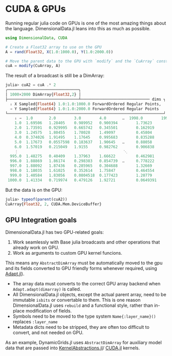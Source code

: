 # CUDA & GPUs

Running regular julia code on GPUs is one of the most amazing things
about the language. DimensionalData.jl leans into this as much as possible.

```julia
using DimensionalData, CUDA

# Create a Float32 array to use on the GPU
A = rand(Float32, X(1.0:1000.0), Y(1.0:2000.0))

# Move the parent data to the GPU with `modify` and the `CuArray` constructor:
cuA = modify(CuArray, A)
```

The result of a broadcast is still be a DimArray:

```julia
julia> cuA2 = cuA .* 2
╭───────────────────────────────╮
│ 1000×2000 DimArray{Float32,2} │
├───────────────────────────────┴────────────────────────────── dims ┐
  ↓ X Sampled{Float64} 1.0:1.0:1000.0 ForwardOrdered Regular Points,
  → Y Sampled{Float64} 1.0:1.0:2000.0 ForwardOrdered Regular Points
└────────────────────────────────────────────────────────────────────┘
    ↓ →  1.0       2.0        3.0        4.0       …  1998.0        1999.0        2000.0
    1.0  1.69506   1.28405    0.989952   0.900394        1.73623       1.30427       1.98193
    2.0  1.73591   0.929995   0.665742   0.345501        0.162919      1.81708       0.702944
    3.0  1.24575   1.80455    1.78028    1.49097         0.45804       0.224375      0.0197492
    4.0  0.374026  1.91495    1.17645    0.995683        0.835288      1.54822       0.487601
    5.0  1.17673   0.0557598  0.183637   1.90645   …     0.88058       1.23788       1.59705
    6.0  1.57019   0.215049   1.9155     0.982762        0.906838      0.1076        0.390081
    ⋮                                              ⋱                              
  995.0  1.48275   0.40409    1.37963    1.66622         0.462981      1.4492        1.26917
  996.0  1.88869   1.86174    0.298383   0.854739  …     0.778222      1.42151       1.75568
  997.0  1.88092   1.87436    0.285965   0.304688        1.32669       0.0599431     0.134186
  998.0  1.18035   1.61025    0.352614   1.75847         0.464554      1.90309       1.30923
  999.0  1.40584   1.83056    0.0804518  0.177423        1.20779       1.95217       0.881149
 1000.0  1.41334   0.719974   0.479126   1.92721         0.0649391     0.642908      1.07277
```

But the data is on the GPU:

```julia
julia> typeof(parent(cuA2))
CuArray{Float32, 2, CUDA.Mem.DeviceBuffer}
```

## GPU Integration goals

DimensionalData.jl has two GPU-related goals:

1. Work seamlessly with Base julia broadcasts and other operations that already
  work on GPU. 
2. Work as arguments to custom GPU kernel funcions.

This means any `AbstractDimArray` must be automatically moved to the gpu and its
fields converted to GPU friendly forms whenever required, using [Adapt.jl](https://github.com/JuliaGPU/Adapt.jl)).

- The array data must converts to the correct GPU array backend 
  when `Adapt.adapt(dimarray)` is called.
- All DimensionalData.jl objects, except the actual parent array, need to be immutable `isbits` or
  convertable to them. This is one reason DimensionalData.jl uses `rebuild` and a functional style,
  rather than in-place modification of fields.
- Symbols need to be moved to the type system `Name{:layer_name}()` replaces `:layer_name`
- Metadata dicts need to be stripped, they are often too difficult to convert,
  and not needed on GPU.

As an example, DynamicGrids.jl uses `AbstractDimArray` for auxiliary 
model data that are passed into [KernelAbstractions.jl](https://github.com/JuliaGPU/KernelAbstractions.jl)/
[CUDA.jl](https://github.com/JuliaGPU/CUDA.jl) kernels.
